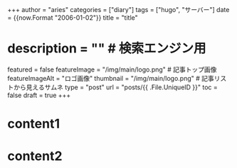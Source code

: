 +++
author = "aries"
categories = ["diary"]
tags = ["hugo", "サーバー"]
date = {{now.Format "2006-01-02"}}
title = "title"
# description = "" # 検索エンジン用
featured = false
featureImage = "/img/main/logo.png" # 記事トップ画像
featureImageAlt = "ロゴ画像"
thumbnail = "/img/main/logo.png" # 記事リストから見えるサムネ
type = "post"
url = "posts/{{ .File.UniqueID }}"
toc = false
draft = true
+++

# content1


# content2

